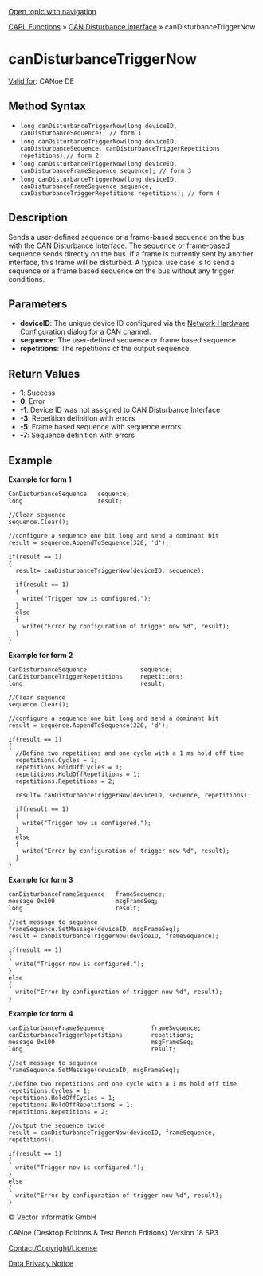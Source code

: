 [Open topic with navigation](../../../../../CANoeDEFamily.htm#Topics/CAPLFunctions/CANDisturbance/Functions/CAPLfunctionCanDisturbanceTriggerNow.md)

[CAPL Functions](../../CAPLfunctions.md) » [CAN Disturbance Interface](../CAPLfunctionsCANDisturbanceOverview.md) » canDisturbanceTriggerNow

# canDisturbanceTriggerNow

[Valid for](../../../Shared/FeatureAvailability.md):  CANoe DE

## Method Syntax

- `long canDisturbanceTriggerNow(long deviceID, canDisturbanceSequence); // form 1`
- `long canDisturbanceTriggerNow(long deviceID, canDisturbanceSequence, canDisturbanceTriggerRepetitions repetitions);// form 2`
- `long canDisturbanceTriggerNow(long deviceID, canDisturbanceFrameSequence sequence); // form 3`
- `long canDisturbanceTriggerNow(long deviceID, canDisturbanceFrameSequence sequence, canDisturbanceTriggerRepetitions repetitions); // form 4`

## Description

Sends a user-defined sequence or a frame-based sequence on the bus with the CAN Disturbance Interface. The sequence or frame-based sequence sends directly on the bus. If a frame is currently sent by another interface, this frame will be disturbed. A typical use case is to send a sequence or a frame based sequence on the bus without any trigger conditions.

## Parameters

- **deviceID**: The unique device ID configured via the [Network Hardware Configuration](../../../CANoeCANalyzer/Ribbon/Hardware/NetworkHardware/NetworkHardwareCAN.md) dialog for a CAN channel.
- **sequence**: The user-defined sequence or frame based sequence.
- **repetitions**: The repetitions of the output sequence.

## Return Values

- **1**: Success
- **0**: Error
- **-1**: Device ID was not assigned to CAN Disturbance Interface
- **-3**: Repetition definition with errors
- **-5**: Frame based sequence with sequence errors
- **-7**: Sequence definition with errors

## Example

**Example for form 1**

```plaintext
CanDisturbanceSequence   sequence;
long                     result;

//Clear sequence
sequence.Clear();

//configure a sequence one bit long and send a dominant bit
result = sequence.AppendToSequence(320, 'd');

if(result == 1)
{
  result= canDisturbanceTriggerNow(deviceID, sequence);

  if(result == 1)
  {
    write("Trigger now is configured.");
  }
  else
  {
    write("Error by configuration of trigger now %d", result);
  }
}
```

**Example for form 2**

```plaintext
CanDisturbanceSequence               sequence;
CanDisturbanceTriggerRepetitions     repetitions;
long                                 result;

//Clear sequence
sequence.Clear();

//configure a sequence one bit long and send a dominant bit
result = sequence.AppendToSequence(320, 'd');

if(result == 1)
{
  //Define two repetitions and one cycle with a 1 ms hold off time
  repetitions.Cycles = 1;
  repetitions.HoldOffCycles = 1;
  repetitions.HoldOffRepetitions = 1;
  repetitions.Repetitions = 2;

  result= canDisturbanceTriggerNow(deviceID, sequence, repetitions);

  if(result == 1)
  {
    write("Trigger now is configured.");
  }
  else
  {
    write("Error by configuration of trigger now %d", result);
  }
}
```

**Example for form 3**

```plaintext
canDisturbanceFrameSequence   frameSequence;
message 0x100                 msgFrameSeq;
long                          result;

//set message to sequence
frameSequence.SetMessage(deviceID, msgFrameSeq);
result = canDisturbanceTriggerNow(deviceID, frameSequence);

if(result == 1)
{
  write("Trigger now is configured.");
}
else
{
  write("Error by configuration of trigger now %d", result);
}
```

**Example for form 4**

```plaintext
canDisturbanceFrameSequence             frameSequence;
canDisturbanceTriggerRepetitions        repetitions;
message 0x100                           msgFrameSeq;
long                                    result;

//set message to sequence
frameSequence.SetMessage(deviceID, msgFrameSeq);

//Define two repetitions and one cycle with a 1 ms hold off time
repetitions.Cycles = 1;
repetitions.HoldOffCycles = 1;
repetitions.HoldOffRepetitions = 1;
repetitions.Repetitions = 2;

//output the sequence twice
result = canDisturbanceTriggerNow(deviceID, frameSequence, repetitions);

if(result == 1)
{
  write("Trigger now is configured.");
}
else
{
  write("Error by configuration of trigger now %d", result);
}
```

© Vector Informatik GmbH

CANoe (Desktop Editions & Test Bench Editions) Version 18 SP3

[Contact/Copyright/License](../../../Shared/ContactCopyrightLicense.md)

[Data Privacy Notice](https://www.vector.com/int/en/company/get-info/privacy-policy/)